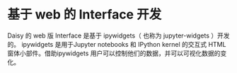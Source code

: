 # 基于 web 的 Interface 开发

Daisy 的 web 版 Interface 是基于 ipywidgets（ 也称为 jupyter-widgets ）开发的。 ipywidgets 是用于Jupyter notebooks 和  IPython kernel 的交互式 HTML 窗体小部件。借助ipywidgets 用户可以控制他们的数据，并可以可视化数据的变化。
